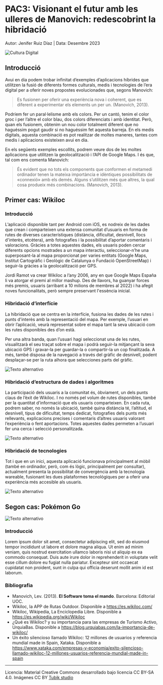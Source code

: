 # PAC3: Visionant el futur amb les ulleres de Manovich: redescobrint la hibridació 

Autor: Jenifer Ruiz Díaz | Data: Desembre 2023

![Cultura Digital](https://miro.medium.com/max/1400/0*9PyyNvrO2PcD3KuU.png) 



## Introducció

Avui en dia podem trobar infinitat d’exemples d’aplicacions híbrides que utilitzen la fusió de diferents formes culturals, medis i tecnologies de l’era digital per a oferir noves propostes evolucionades que, segons Manovich: 
> Es fusionen per oferir una experiència nova i coherent, que es diferent a experimentar els elements un per un. (Manovich, 2013).

Podríem fer un paral·lelisme amb els colors. Per un cantó, tenim el color groc i per l’altre el color blau, dos colors diferenciats i amb identitat. Però, quan els fusionem, obtenim un nou color totalment diferent que no haguéssim pogut gaudir si no haguéssim fet aquesta barreja. En els medis digitals, aquesta combinació es pot realitzar de moltes maneres, tantes com medis i aplicacions existeixen avui en dia.

En els següents exemples escollits, podrem veure dos de les moltes aplicacions que utilitzen la geolocalització i l’API de Google Maps. I és que, tal com ens comenta Manovich:
> És evident que no tots els components que conformen el metamedi ordinador tenen la mateixa importància e idèntiques possibilitats de «connexió» amb els demés. Alguns s’utilitzen més que altres, la qual cosa produeix més combinacions. (Manovich, 2013).



## Primer cas: Wikiloc

### Introducció

L’aplicació disponible tant per Android com iOS, es nodreix de les dades que crean i comparteixen una extensa comunitat d’usuaris en forma de rutes de diverses característiques (distància, dificultat, desnivell, llocs d'interès, etcètera), amb fotografies i la possibilitat d’aportar comentaris i valoracions. Gràcies a totes aquestes dades, els usuaris poden cercar diferents opcions mostrades a un mapa interactiu, seleccionar-n’he una superposant-la al mapa proporcionat per varies entitats (Google Maps, Institut Cartogràfic i Geològic de Catalunya o Fundació OpenStreetMap) i seguir-la gràcies a la geolocalització per GPS.

Jordi Ramot va crear Wikiloc a l’any 2006, any en que Google Maps España li va atorgar el premi al millor mashup. Des de llavors, ha guanyar forces més premis, usuaris (arribant a 10 milions de membres al 2022) i ha afegit noves funcionalitats, però sempre preservant l'essència inicial.

### Hibridació d’interfície

La hibridació que se centra en la interfície, fusiona les dades de les rutes i punts d'interès amb la representació del mapa. Per exemple, l’usuari en obrir l’aplicació, veurà representat sobre el mapa tant la seva ubicació com les rutes disponibles des d’on està. 

Per una altra banda, quan l’usuari hagi seleccionat una de les rutes, visualitzarà el seu traçat sobre el mapa i podrà seguir-la mitjançant la seva ubicació GPS i gravar-la per guardar-la o compartir-la un cop finalitzada. A més, també disposa de la navegació a través del gràfic de desnivell, podent desplaçar-se per la ruta alhora que selecciones parts del gràfic.

![Texto alternativo](https://i.blogs.es/1c46b9/wikiloc-dest/1200_800.jpeg) 

### Hibridació d’estructura de dades i algoritmes

La participació dels usuaris a la comunitat és, òbviament, un dels punts claus de l’èxit de Wikiloc. I no només pel volum de rutes disponibles, també per la quantitat d’informació que els usuaris comparteixen. En cada ruta, podrem saber, no només la ubicació, també quina distància té, l’altitud, el desnivell, tipus de dificultat, temps dedicat, fotografies dels punts més rellevants, explicacions precises i comentaris d’altres usuaris valorant l’experiència o fent aportacions. Totes aquestes dades permeten a l’usuari fer una cerca i selecció personalitzada. 


![Texto alternativo](https://alpino-tabira.org/wp-content/uploads/2019/03/Wikiloc.png) 

### Hibridació de tecnologies

Tot i que en un inici, aquesta aplicació funcionava principalment al mòbil (també en ordinador, però, com és lògic, principalment per consultar), actualment presenta la possibilitat de convergència amb la tecnologia wareable, fusionant les dues plataformes tecnológiques per a oferir una experiència més accesible als usuaris.

![Texto alternativo](https://sc.wklcdn.com/wikiloc/assets/styles/images/appv2/watches.png) 



## Segon cas: Pokémon Go

![Texto alternativo](https://upload.wikimedia.org/wikipedia/commons/thumb/2/23/Pok%C3%A9mon_GO_logo.svg/2560px-Pok%C3%A9mon_GO_logo.svg.png) 


### Introducció

Lorem ipsum dolor sit amet, consectetur adipiscing elit, sed do eiusmod tempor incididunt ut labore et dolore magna aliqua. Ut enim ad minim veniam, quis nostrud exercitation ullamco laboris nisi ut aliquip ex ea commodo consequat. Duis aute irure dolor in reprehenderit in voluptate velit esse cillum dolore eu fugiat nulla pariatur. Excepteur sint occaecat cupidatat non proident, sunt in culpa qui officia deserunt mollit anim id est laborum.


### Bibliografia

* Manovich, Lev. (2013). **El Software toma el mando**. Barcelona: Editorial UOC.
* Wikiloc, la APP de Rutas Outdoor. Disponible a https://es.wikiloc.com/
* Wikiloc, Wikipedia, La Enciclopedia Libre. Disponible a https://es.wikipedia.org/wiki/Wikiloc
* ¿Qué es Wikiloc? y su importancia para las empresas de Turismo Activo, UrquiaBas. Disponible a https://blog.urquiabas.com/la-importancia-de-wikiloc/
* Un éxito silencioso llamado Wikiloc: 12 millones de usuarios y referencia mundial made in Spain, Xataka. Disponible a https://www.xataka.com/empresas-y-economia/exito-silencioso-llamado-wikiloc-12-millones-usuarios-referencia-mundial-made-in-spain



----

Licencia: Material Creative Commons desarrollado bajo licencia CC BY-SA 4.0. Imágenes CC BY [Tubik studio](https://blog.tubikstudio.com/how-to-create-original-flat-illustrations-designers-tips/) 
